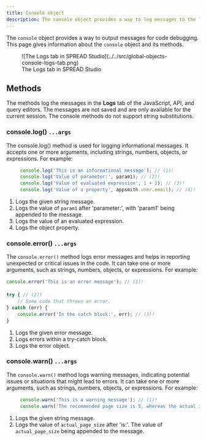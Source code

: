 ```yaml
---
title: Console object
description: The console object provides a way to log messages to the logs tab.
---
```


<!--
README

For guidance on how to write documenation, see https://dev.stage.spread.ai/docs/contributor/guide.html. Contact Documentation when this document is ready for review.
-->

The `console` object provides a way to output messages for code debugging. This page gives information about the `console` object and its methods.

<figure markdown="span">
  ![The Logs tab in SPREAD Studio](../../src/global-objects-console-logs-tab.png)
  <figcaption>The Logs tab in SPREAD Studio</figcaption>
</figure>

## Methods

The methods log the messages in the **Logs** tab of the JavaScript, API, and query editors. The messages are not saved and are only available for the current session. The console methods do not support string substitutions.

### console.log() `...args`

The console.log() method is used for logging informational messages. It accepts one or more arguments, including strings, numbers, objects, or expressions. For example:

```javascript
     console.log('This is an informational message'); // (1)!
     console.log('Value of parameter:', param1); // (2)!
     console.log('Value of evaluated expression', 1 + 2); // (3)!
     console.log('Value of a property', appsmith.user.email); // (4)!
```

1. Logs the given string message.
2. Logs the value of `param1` after 'parameter:', with 'param1' being appended to the message.
3. Logs the value of an evaluated expression.
4. Logs the object property.

### console.error() `...args`

The `console.error()` method logs error messages and helps in reporting unexpected or critical issues in the code. It can take one or more arguments, such as strings, numbers, objects, or expressions. For example:

```javascript
console.error('This is an error message'); // (1)!

try { // (2)!
    // Some code that throws an error.
} catch (err) {
    console.error('In the catch block:', err); // (3)!
}
```

1. Logs the given error message.
2. Logs errors within a try-catch block.
3. Logs the error object.

### console.warn() `...args`

The `console.warn()` method logs warning messages, indicating potential issues or situations that might lead to errors. It can take one or more arguments, such as strings, numbers, objects, or expressions. For example:

```javascript
     console.warn('This is a warning message'); // (1)!
     console.warn('The recommended page size is 5, whereas the actual is: ', actual_page_size); // (2)!
```

1. Logs the given string message.
2. Logs the value of `actual_page_size` after 'is:'. The value of `actual_page_size` being appended to the message. 
